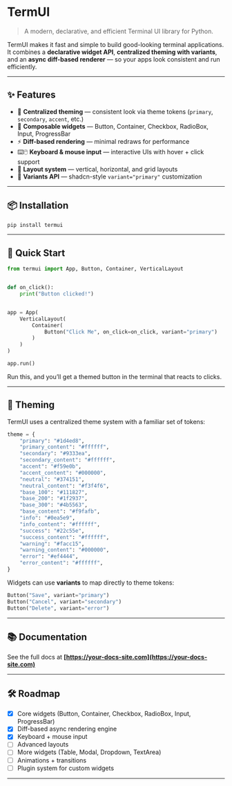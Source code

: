 # TermUI

> A modern, declarative, and efficient Terminal UI library for Python.

TermUI makes it fast and simple to build good-looking terminal applications.
It combines a **declarative widget API**, **centralized theming with variants**, and an
**async diff-based renderer** — so your apps look consistent and run efficiently.

---

## ✨ Features

- 🎨 **Centralized theming** — consistent look via theme tokens (`primary`, `secondary`,
  `accent`, etc.)
- 🧩 **Composable widgets** — Button, Container, Checkbox, RadioBox, Input, ProgressBar
- ⚡ **Diff-based rendering** — minimal redraws for performance
- ⌨️🖱️ **Keyboard & mouse input** — interactive UIs with hover + click support
- 📐 **Layout system** — vertical, horizontal, and grid layouts
- 🔌 **Variants API** — shadcn-style `variant="primary"` customization

---

## 📦 Installation

```bash
pip install termui
```

---

## 🚀 Quick Start

```python
from termui import App, Button, Container, VerticalLayout


def on_click():
    print("Button clicked!")


app = App(
    VerticalLayout(
        Container(
            Button("Click Me", on_click=on_click, variant="primary")
        )
    )
)

app.run()
```

Run this, and you’ll get a themed button in the terminal that reacts to clicks.

---

## 🎨 Theming

TermUI uses a centralized theme system with a familiar set of tokens:

```python
theme = {
    "primary": "#1d4ed8",
    "primary_content": "#ffffff",
    "secondary": "#9333ea",
    "secondary_content": "#ffffff",
    "accent": "#f59e0b",
    "accent_content": "#000000",
    "neutral": "#374151",
    "neutral_content": "#f3f4f6",
    "base_100": "#111827",
    "base_200": "#1f2937",
    "base_300": "#4b5563",
    "base_content": "#f9fafb",
    "info": "#0ea5e9",
    "info_content": "#ffffff",
    "success": "#22c55e",
    "success_content": "#ffffff",
    "warning": "#facc15",
    "warning_content": "#000000",
    "error": "#ef4444",
    "error_content": "#ffffff",
}
```

Widgets can use **variants** to map directly to theme tokens:

```python
Button("Save", variant="primary")
Button("Cancel", variant="secondary")
Button("Delete", variant="error")
```

---

## 📚 Documentation

See the full docs at **[https://your-docs-site.com](https://your-docs-site.com)**

---

## 🛠️ Roadmap

- [x] Core widgets (Button, Container, Checkbox, RadioBox, Input, ProgressBar)
- [x] Diff-based async rendering engine
- [x] Keyboard + mouse input
- [ ] Advanced layouts
- [ ] More widgets (Table, Modal, Dropdown, TextArea)
- [ ] Animations + transitions
- [ ] Plugin system for custom widgets

---
